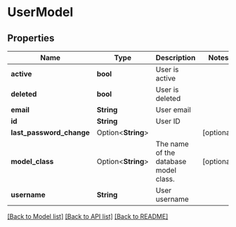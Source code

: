 # UserModel

## Properties

Name | Type | Description | Notes
------------ | ------------- | ------------- | -------------
**active** | **bool** | User is active | 
**deleted** | **bool** | User is deleted | 
**email** | **String** | User email | 
**id** | **String** | User ID | 
**last_password_change** | Option<**String**> |  | [optional]
**model_class** | Option<**String**> | The name of the database model class. | [optional]
**username** | **String** | User username | 

[[Back to Model list]](../README.md#documentation-for-models) [[Back to API list]](../README.md#documentation-for-api-endpoints) [[Back to README]](../README.md)


